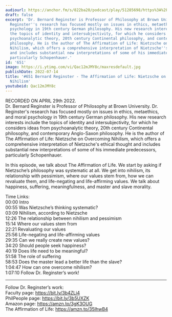 ```yaml
---
audiourl: https://anchor.fm/s/822ba20/podcast/play/51285698/https%3A%2F%2Fd3ctxlq1ktw2nl.cloudfront.net%2Fstaging%2F2022-3-29%2Fad79b525-cc3c-523d-0a30-da1db2295d7a.m4a
draft: false
excerpt: 'Dr. Bernard Reginster is Professor of Philosophy at Brown University. Dr.
  Reginster''s research has focused mostly on issues in ethics, metaethics, and moral
  psychology in 19th century German philosophy. His new research interests include
  the topics of identity and intersubjectivity, for which he considers ideas from
  psychoanalytic theory, 20th century Continental philosophy, and contemporary Anglo-Saxon
  philosophy. He is the author of The Affirmation of Life: Nietzsche on Overcoming
  Nihilism, which offers a comprehensive interpretation of Nietzsche''s ethical thought
  and includes substantial new interpretations of some of his immediate predecessors,
  particularly Schopenhauer.'
id: '651'
image: https://i.ytimg.com/vi/Qac12mJMY8c/maxresdefault.jpg
publishDate: 2022-07-14
title: '#651 Bernard Reginster - The Affirmation of Life: Nietzsche on Overcoming
  Nihilism'
youtubeid: Qac12mJMY8c
---
```

<div class="timelinks">

RECORDED ON APRIL 29th 2022.  
Dr. Bernard Reginster is Professor of Philosophy at Brown University. Dr. Reginster's research has focused mostly on issues in ethics, metaethics, and moral psychology in 19th century German philosophy. His new research interests include the topics of identity and intersubjectivity, for which he considers ideas from psychoanalytic theory, 20th century Continental philosophy, and contemporary Anglo-Saxon philosophy. He is the author of The Affirmation of Life: Nietzsche on Overcoming Nihilism, which offers a comprehensive interpretation of Nietzsche's ethical thought and includes substantial new interpretations of some of his immediate predecessors, particularly Schopenhauer.

In this episode, we talk about The Affirmation of Life. We start by asking if Nietzsche’s philosophy was systematic at all. We get into nihilism, its relationship with pessimism, where our values stem from, how we can revaluate them, and life-negating and life-affirming values. We talk about happiness, suffering, meaningfulness, and master and slave morality.

Time Links:  
<time>00:00</time> Intro  
<time>00:55</time> Was Nietzsche’s thinking systematic?  
<time>03:09</time> Nihilism, according to Nietzsche  
<time>12:26</time> The relationship between nihilism and pessimism  
<time>15:14</time> Where our values stem from  
<time>22:21</time> Revaluating our values  
<time>25:56</time> Life-negating and life-affirming values  
<time>29:35</time> Can we really create new values?  
<time>34:20</time> Should people seek happiness?  
<time>40:19</time> Does life need to be meaningful?  
<time>51:58</time> The role of suffering  
<time>58:53</time> Does the master lead a better life than the slave?  
<time>1:04:47</time> How can one overcome nihilism?  
<time>1:07:10</time> Follow Dr. Reginster’s work!

---

Follow Dr. Reginster’s work:  
Faculty page: https://bit.ly/3b4ZLi4  
PhilPeople page: https://bit.ly/3b5UXZK  
Amazon page: https://amzn.to/3gK3OUG  
The Affirmation of Life: https://amzn.to/35IhwB4
</div>

